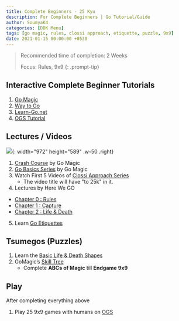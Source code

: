 ```yaml
---
title: Complete Beginners - 25 Kyu
description: For Complete Beginners | Go Tutorial/Guide
author: SoumyaK4
categories: [DDK Menu]
tags: [go magic, rules, clossi approach, etiquette, puzzle, 9x9]
date: 2021-01-15 00:00:00 +0530
---
```


> Recommended time of completion: 2 Weeks
>
> Focus: Rules, 9x9
{: .prompt-tip}

## Interactive Complete Beginner Tutorials

1. <a href="https://gomagic.org/how-to-play-go-rules/" target="_blank">Go Magic</a> 
2. <a href="https://way-to-go.gitlab.io/#/en/intro" target="_blank">Way to Go</a>
3. <a href="https://www.learn-go.net/" target="_blank">Learn-Go.net</a>
4. <a href="https://online-go.com/learn-to-play-go" target="_blank">OGS Tutorial</a>

## Lectures / Videos

![](https://d1muf25xaso8hp.cloudfront.net/https%3A%2F%2F2c521d1fb17a1d7030287958307e4dad.cdn.bubble.io%2Ff1683683179871x305409518608095400%2Fclossi-approach-draft-1.jpg?w=768&h=691&auto=compress&dpr=1&fit=max){: width="972" height="589" .w-50 .right}
1. <a href="https://gomagic.org/courses/go-rules/" target="_blank">Crash Course</a> by Go Magic
2. <a href="https://youtube.com/playlist?list=PL4DLlaT_bvDG5y6WSfXU8cQsTsb4o3YnT&si=RI-5KXMm2W_zs40y" target="_blank">Go Basics Series</a> by Go Magic
3. Watch First 5 Videos of <a href="https://youtube.com/playlist?list=PL5mVjO5OFYSymMy2Mixl7E5vpwFDO_0B4&si=C_V23Nfre_AJsK2M" target="_blank">Clossi Approach Series</a>
   - The video title will have "to 25k" in it.
4. Lectures by Here We GO
  - <a href="https://youtube.com/playlist?list=PLsIslX1eRChKX-lLgRQQJiXpKRASE46Bb&si=q7cp3u7IjAY-WNdW" target="_blank">Chapter 0 : Rules</a>
  - <a href="https://youtube.com/playlist?list=PLsIslX1eRChLKaZhzT6skMr33Jw3kV95E&si=_JYqZQhDTcgGY9z8" target="_blank">Chapter 1 : Capture</a>
  - <a href="https://youtube.com/playlist?list=PLsIslX1eRChJ2cm4dzaP4WCWR_tkqlO3H&si=WTtsb8uNti1j0MJU" target="_blank">Chapter 2 : Life & Death</a>
5. Learn <a href="https://youtu.be/cnW9dHvxOc0?si=g7onarM5xu6DjVHm" target="_blank">Go Etiquettes</a>

## Tsumegos (Puzzles)

1. Learn the <a href="https://youtu.be/D8jl5PtFIVY?si=xAfvcXp1T8WZZrvp" target="_blank">Basic Life & Death Shapes</a>
2. GoMagic’s <a href="https://gomagic.org/go-problems/" target="_blank">Skill Tree</a> 
   - Complete **ABCs of Magic** till **Endgame 9x9**

## Play
After completing everything above

1. Play 25 9x9 games with humans on <a href="https://online-go.com/" target="_blank">OGS</a> 
